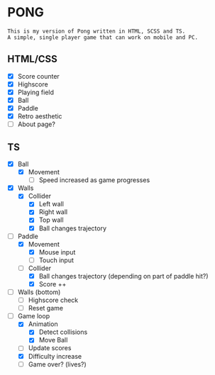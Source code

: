 # PONG

    This is my version of Pong written in HTML, SCSS and TS.
    A simple, single player game that can work on mobile and PC.

## HTML/CSS

- [x] Score counter
- [x] Highscore
- [x] Playing field
- [x] Ball
- [x] Paddle
- [x] Retro aesthetic
- [ ] About page?

## TS

- [x] Ball
  - [x] Movement
    - [ ] Speed increased as game progresses
- [x] Walls
  - [x] Collider
    - [x] Left wall
    - [x] Right wall
    - [x] Top wall
    - [x] Ball changes trajectory
- [ ] Paddle
  - [x] Movement
    - [x] Mouse input
    - [ ] Touch input
  - [ ] Collider
    - [x] Ball changes trajectory (depending on part of paddle hit?)
    - [x] Score ++ 
- [ ] Walls (bottom)
  - [ ] Highscore check
  - [ ] Reset game
- [ ] Game loop
  - [x] Animation
    - [x] Detect collisions
    - [x] Move Ball
  - [ ] Update scores
  - [x] Difficulty increase
  - [ ] Game over? (lives?)
